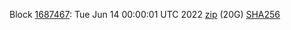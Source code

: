 Block [1687467](https://insight.dash.org/insight/block/0000000000000002e4cb3af4003c4df05b764a08378aada1d3609808ae996513): Tue Jun 14 00:00:01 UTC 2022 [zip](https://dash-bootstrap.ams3.digitaloceanspaces.com/mainnet/2022-06-14/bootstrap.dat.zip) (20G) [SHA256](https://dash-bootstrap.ams3.digitaloceanspaces.com/mainnet/2022-06-14/sha256.txt)
